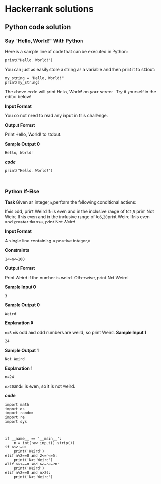 # Hackerrank solutions
## Python code solution
### Say "Hello, World!" With Python
Here is a sample line of code that can be executed in Python:
```
print("Hello, World!")
```
You can just as easily store a string as a variable and then print it to stdout:
```
my_string = "Hello, World!"
print(my_string)
```
The above code will print Hello, World! on your screen. Try it yourself in the editor below!

**Input Format**

You do not need to read any input in this challenge.

**Output Format**

Print Hello, World! to stdout.

**Sample Output 0**
```
Hello, World!
```
***code***
```
print("Hello, World!")



```

### Python If-Else
**Task**
Given an integer,`n`,perform the following conditional actions:

If`n`is odd, print Weird
If`n`is even and in the inclusive range of  to`2`,`5` print Not Weird
If`n`is even and in the inclusive range of  to`6`,`20`print Weird
If`n`is even and greater than`20`, print Not Weird

**Input Format**

A single line containing a positive integer,`n`.

**Constraints**

`1<=n<=100`

**Output Format**

Print Weird if the number is weird. Otherwise, print Not Weird.

**Sample Input 0**
```
3
```
**Sample Output 0**
```
Weird
```
**Explanation 0**

`n=3`
 `n`is odd and odd numbers are weird, so print Weird.
**Sample Input 1**
```
24
```
**Sample Output 1**
```
Not Weird
```
**Explanation 1**

`n=24`

`n>20`and`n` is even, so it is not weird.

***code***
```
import math
import os
import random
import re
import sys



if __name__ == '__main__':
    n = int(raw_input().strip())
if n%2!=0:
    print('Weird')
elif n%2==0 and 2<=n<=5:
    print('Not Weird')
elif n%2==0 and 6<=n<=20:
    print('Weird')
elif n%2==0 and n>20:
    print('Not Weird')



```
